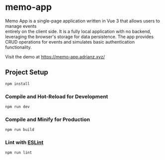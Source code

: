 # memo-app

Memo App is a single-page application written in Vue 3 that allows users to manage events  
entirely on the client side. It is a fully local application with no backend,
leveraging the browser's storage for data persistence. 
The app provides CRUD operations for events and simulates basic authentication functionality.

Visit the demo at https://memo-app.adrianz.xyz/

## Project Setup

```sh
npm install
```

### Compile and Hot-Reload for Development

```sh
npm run dev
```

### Compile and Minify for Production

```sh
npm run build
```

### Lint with [ESLint](https://eslint.org/)

```sh
npm run lint
```
